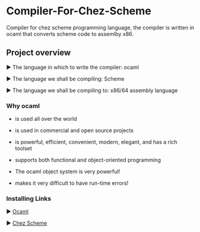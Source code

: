 # Compiler-For-Chez-Scheme
Compiler for chez scheme programming language, the compiler is written in ocaml that converts scheme code to assemlby x86.


## Project overview
▶ The language in which to write the compiler: ocaml

▶ The language we shall be compiling: Scheme

▶ The language we shall be compiling to: x86/64 assembly
language

### Why ocaml
- is used all over the world

- is used in commercial and open source projects

- is powerful, efficient, convenient, modern, elegant, and has a
rich toolset

- supports both functional and object-oriented programming

- The ocaml object system is very powerful!

- makes it very difficult to have run-time errors!

### Installing Links
▶ [Ocaml](https://ocaml.org/)

▶ [Chez Scheme](https://cisco.github.io/ChezScheme/)
